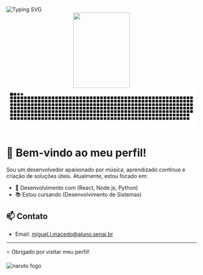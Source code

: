 <img src="https://readme-typing-svg.herokuapp.com?font=Great+Vibes&color=%bebebe&size=48&center=true&vCenter=true&width=1200&height=100&lines=Olá!;+Seja+bem+vindo+ao+meu+github!📚" alt="Typing SVG" style="display: inline-block;">

<div align="center">

<img src="https://images-wixmp-ed30a86b8c4ca887773594c2.wixmp.com/f/ae447fdd-fc93-45cc-9836-f5c41b715c79/d5asbec-bbbda53c-4688-478c-8eef-1fc61d37cc96.gif?token=eyJ0eXAiOiJKV1QiLCJhbGciOiJIUzI1NiJ9.eyJzdWIiOiJ1cm46YXBwOjdlMGQxODg5ODIyNjQzNzNhNWYwZDQxNWVhMGQyNmUwIiwiaXNzIjoidXJuOmFwcDo3ZTBkMTg4OTgyMjY0MzczYTVmMGQ0MTVlYTBkMjZlMCIsIm9iaiI6W1t7InBhdGgiOiJcL2ZcL2FlNDQ3ZmRkLWZjOTMtNDVjYy05ODM2LWY1YzQxYjcxNWM3OVwvZDVhc2JlYy1iYmJkYTUzYy00Njg4LTQ3OGMtOGVlZi0xZmM2MWQzN2NjOTYuZ2lmIn1dXSwiYXVkIjpbInVybjpzZXJ2aWNlOmZpbGUuZG93bmxvYWQiXX0.iVwIobqBCsd9CfdbotVYUCN6CHY6oCTKdCn9adIBKyY" width="150" height="200" >

</div>

<div align="center">
  <picture>
    <source media="(prefers-color-scheme: dark)" srcset="https://github.com/ProfMthLuiz/ProfMthLuiz/blob/output/github-contribution-grid-snake-dark.svg">
    <source media="(prefers-color-scheme: light)" srcset="https://github.com/ProfMthLuiz/ProfMthLuiz/blob/output/github-contribution-grid-snake.svg">
    <img alt="github contribution grid snake animation" src="https://raw.githubusercontent.com/platane/platane/output/github-contribution-grid-snake.svg">
  </picture>
</div>


# 👋 Bem-vindo ao meu perfil!

Sou um desenvolvedor apaixonado por música, aprendizado contínuo e criação de soluções úteis. Atualmente, estou focado em:

- 🚀 Desenvolvimento com (React, Node.js, Python)
- 📚 Estou cursando (Desenvolvimento de Sistemas)

## 📫 Contato
- Email: miguel.l.macedo@aluno.senai.br                
---

⭐️ Obrigado por visitar meu perfil!

![naruto fogo](https://github.com/user-attachments/assets/6cb229f3-4982-4c1e-ad8f-4ec8a72dac4f)
